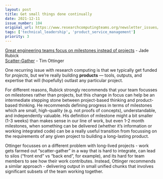```yaml
---
layout: post
title: Get small things done continually
date: 2021-12-11
issue_number: 104
original_url: https://www.researchcomputingteams.org/newsletter_issues/0104
tags: ['technical_leadership', 'product_service_management']
priority: 3
---
```


<!-- markdownlint-disable MD033 -->
<!-- markdownlint-disable MD041 -->
<!-- markdownlint-disable MD049 -->

[Great engineering teams focus on milestones instead of projects](https://www.rubick.com/milestones-not-projects/) - Jade Rubick<br/>
[Scatter-Gather](https://www.industriallogic.com/blog/scatter-gather/) - Tim Ottinger

One recurring issue with research computing is that we typically get funded for *projects*, but we’re really building **products** — tools, outputs, and expertise that will (hopefully) outlast any particular project.

For different reasons, Rubick strongly recommends that your team focusses on milestones rather than projects, but this change in focus can help be an intermediate stepping stone between project-based thinking and product-based thinking.  He recommends defining progress in terms of milestones which are small, high-quality (e.g. not proofs of concepts), understandable, and independently valuable.  His definition of milestone might a bit smaller (1-3 weeks) than makes sense in our line of work, but even 1-2 month milestones, when something can be delivered (whether it’s information or working integrated code) can be a really useful transition from focussing on the requirements of any given project to building a long-lasting product.

Ottinger focusses on a different problem with long-lived projects - work gets farmed out “scatter-gather” in a way that is hard to integrate, can lead to silos (“front end” vs “back end”, for example), and its hard for team members to see how their work contributes.  Instead, Ottinger recommends a similar approach - delivering output in small unified chunks that involves significant subsets of the team working together.
